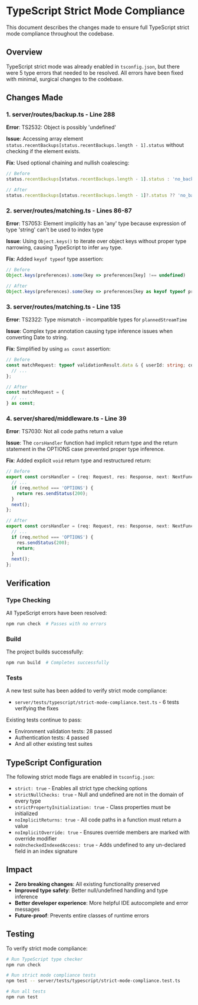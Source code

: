 # TypeScript Strict Mode Compliance

This document describes the changes made to ensure full TypeScript strict mode compliance throughout the codebase.

## Overview

TypeScript strict mode was already enabled in `tsconfig.json`, but there were 5 type errors that needed to be resolved. All errors have been fixed with minimal, surgical changes to the codebase.

## Changes Made

### 1. server/routes/backup.ts - Line 288
**Error**: TS2532: Object is possibly 'undefined'

**Issue**: Accessing array element `status.recentBackups[status.recentBackups.length - 1].status` without checking if the element exists.

**Fix**: Used optional chaining and nullish coalescing:
```typescript
// Before
status.recentBackups[status.recentBackups.length - 1].status : 'no_backups'

// After  
status.recentBackups[status.recentBackups.length - 1]?.status ?? 'no_backups' : 'no_backups'
```

### 2. server/routes/matching.ts - Lines 86-87
**Error**: TS7053: Element implicitly has an 'any' type because expression of type 'string' can't be used to index type

**Issue**: Using `Object.keys()` to iterate over object keys without proper type narrowing, causing TypeScript to infer `any` type.

**Fix**: Added `keyof typeof` type assertion:
```typescript
// Before
Object.keys(preferences).some(key => preferences[key] !== undefined)

// After
Object.keys(preferences).some(key => preferences[key as keyof typeof preferences] !== undefined)
```

### 3. server/routes/matching.ts - Line 135
**Error**: TS2322: Type mismatch - incompatible types for `plannedStreamTime`

**Issue**: Complex type annotation causing type inference issues when converting Date to string.

**Fix**: Simplified by using `as const` assertion:
```typescript
// Before
const matchRequest: typeof validationResult.data & { userId: string; context?: { plannedStreamTime?: Date } } = {
  // ...
};

// After
const matchRequest = {
  // ...
} as const;
```

### 4. server/shared/middleware.ts - Line 39
**Error**: TS7030: Not all code paths return a value

**Issue**: The `corsHandler` function had implicit return type and the return statement in the OPTIONS case prevented proper type inference.

**Fix**: Added explicit `void` return type and restructured return:
```typescript
// Before
export const corsHandler = (req: Request, res: Response, next: NextFunction) => {
  // ...
  if (req.method === 'OPTIONS') {
    return res.sendStatus(200);
  }
  next();
};

// After
export const corsHandler = (req: Request, res: Response, next: NextFunction): void => {
  // ...
  if (req.method === 'OPTIONS') {
    res.sendStatus(200);
    return;
  }
  next();
};
```

## Verification

### Type Checking
All TypeScript errors have been resolved:
```bash
npm run check  # Passes with no errors
```

### Build
The project builds successfully:
```bash
npm run build  # Completes successfully
```

### Tests
A new test suite has been added to verify strict mode compliance:
- `server/tests/typescript/strict-mode-compliance.test.ts` - 6 tests verifying the fixes

Existing tests continue to pass:
- Environment validation tests: 28 passed
- Authentication tests: 4 passed
- And all other existing test suites

## TypeScript Configuration

The following strict mode flags are enabled in `tsconfig.json`:
- `strict: true` - Enables all strict type checking options
- `strictNullChecks: true` - Null and undefined are not in the domain of every type
- `strictPropertyInitialization: true` - Class properties must be initialized
- `noImplicitReturns: true` - All code paths in a function must return a value
- `noImplicitOverride: true` - Ensures override members are marked with override modifier
- `noUncheckedIndexedAccess: true` - Adds undefined to any un-declared field in an index signature

## Impact

- **Zero breaking changes**: All existing functionality preserved
- **Improved type safety**: Better null/undefined handling and type inference
- **Better developer experience**: More helpful IDE autocomplete and error messages
- **Future-proof**: Prevents entire classes of runtime errors

## Testing

To verify strict mode compliance:
```bash
# Run TypeScript type checker
npm run check

# Run strict mode compliance tests
npm test -- server/tests/typescript/strict-mode-compliance.test.ts

# Run all tests
npm run test
```
